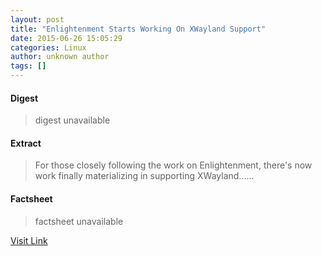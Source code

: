 ```yaml
---
layout: post
title: "Enlightenment Starts Working On XWayland Support"
date: 2015-06-26 15:05:29
categories: Linux
author: unknown author
tags: []
---
```



#### Digest
>digest unavailable

#### Extract
>For those closely following the work on Enlightenment, there's now work finally materializing in supporting XWayland......

#### Factsheet
>factsheet unavailable

[Visit Link](http://www.phoronix.com/scan.php?page=news_item&px=Enlightenment-XWayland)


